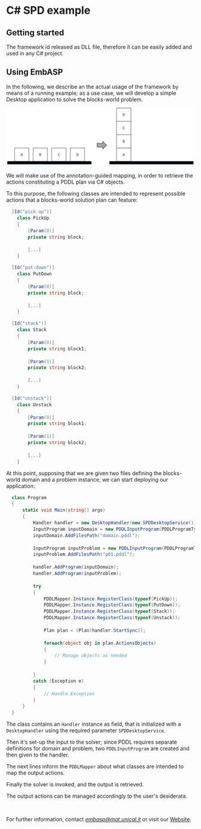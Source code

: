 # C# SPD example

## Getting started

The framework id released as DLL file, therefore it can be easily added and used in any C# project.

## Using EmbASP

In the following, we describe an the actual usage of the framework by means of a running example;
as a use case, we will develop a simple Desktop application to solve the blocks-world problem.

![](../_image/blocks-world.png)

We will make use of the annotation-guided mapping, in order to retrieve the actions constituting a PDDL plan via C# objects.

To this purpose, the following classes are intended to represent possible actions that a blocks-world solution plan can feature:

```csharp
  [Id("pick-up")]
    class PickUp
    {
    	[Param(0)]
    	private string block;
    	
        [...]
    }
```
```csharp
  [Id("put-down")]
    class PutDown
    {
    	[Param(0)]
    	private string block;
    	
    	[...]
    }
```
```csharp
  [Id("stack")]
    class Stack
    {
    	[Param(0)]
    	private string block1;
    	
    	[Param(1)]
    	private string block2;
    	
    	[...]
    }
```
```csharp
  [Id("unstack")]
    class Unstack
    {
    	[Param(0)]
    	private string block1;
    	
    	[Param(1)]
    	private string block2;
    	
    	[...]
    }
```

At this point, supposing that we are given two files defining the blocks-world domain and a problem instance, we can start deploying our application:

```csharp
  class Program
  {
      static void Main(string[] args)
      {
          Handler handler = new DesktopHandler(new SPDDesktopService());
          InputProgram inputDomain = new PDDLInputProgram(PDDLProgramType.DOMAIN);
          inputDomain.AddFilesPath("domain.pddl");

          InputProgram inputProblem = new PDDLInputProgram(PDDLProgramType.PROBLEM);
          inputProblem.AddFilesPath("p01.pddl");

          handler.AddProgram(inputDomain);
          handler.AddProgram(inputProblem);

          try
          {
              PDDLMapper.Instance.RegisterClass(typeof(PickUp));
              PDDLMapper.Instance.RegisterClass(typeof(PutDown));
              PDDLMapper.Instance.RegisterClass(typeof(Stack));
              PDDLMapper.Instance.RegisterClass(typeof(Unstack));

              Plan plan = (Plan)handler.StartSync();

              foreach(object obj in plan.ActionsObjects)
              {
                  // Manage objects as needed
              }

          }
          catch (Exception e)
          { 
              // Handle Exception
          }
      }
  }
```

The class contains an `Handler` instance as field, that is initialized with a `DesktopHandler` using the required parameter `SPDDesktopService`.

Then it's set-up the input to the solver; since PDDL requires separate definitions for domain and problem, two `PDDLInputProgram` are created and then given to the handler.

The next lines inform the `PDDLMapper` about what classes are intended to map the output actions.

Finally the solver is invoked, and the output is retrieved.

The output actions can be managed accordingly to the user's desiderata. 

&nbsp;

For further information, contact *embasp@mat.unical.it* or visit our [Website](https://www.mat.unical.it/calimeri/projects/embasp/).
